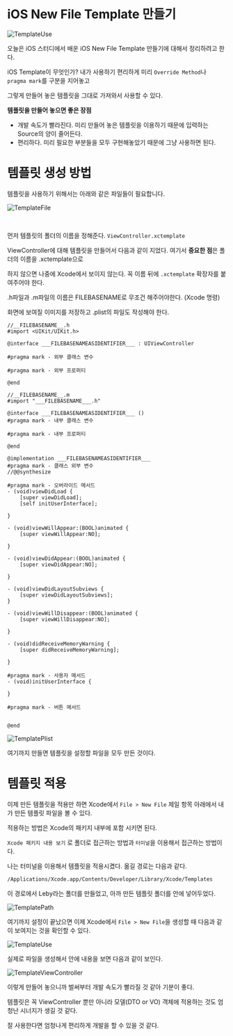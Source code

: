 

# iOS New File Template 만들기

![TemplateUse](../Resource/TemplateUse.png)



오늘은 iOS 스터디에서 배운 iOS New File Template 만들기에 대해서 정리하려고 한다.

iOS Template이 무엇인가? 내가 사용하기 편리하게 미리 `Override Method`나 `pragma mark`를 구분을 지어놓고

그렇게 만들어 놓은 템플릿을 그대로 가져와서 사용할 수 있다. 



**템플릿을 만들어 놓으면 좋은 장점**

- 개발 속도가 빨라진다. 미리 만들어 놓은 템플릿을 이용하기 때문에 입력하는 Source의 양이 줄어든다.
- 편리하다. 미리 필요한 부분들을 모두 구현해놓았기 때문에 그냥 사용하면 된다.





# 템플릿 생성 방법

템플릿을 사용하기 위해서는 아래와 같은 파일들이 필요합니다.

![TemplateFile](../Resource/TemplateFile.png)

<br />

먼저 템플릿의 폴더의 이름을 정해준다. `ViewController.xctemplate` 

ViewController에 대해 템플릿을 만들어서 다음과 같이 지었다. 여기서 **중요한 점**은 폴더의 이름을 .xctemplate으로

하지 않으면 나중에 Xcode에서 보이지 않는다. 꼭 이름 뒤에 `.xctemplate` 확장자를 붙여주어야 한다.

.h파일과 .m파일의 이름은 FILEBASENAME로 무조건 해주어야한다. (Xcode 명령)

화면에 보여질 이미지를 저장하고 .plist의 파일도 작성해야 한다.

````objc
//__FILEBASENAME__.h
#import <UIKit/UIKit.h>

@interface ___FILEBASENAMEASIDENTIFIER___ : UIViewController

#pragma mark - 외부 클래스 변수

#pragma mark - 외부 프로퍼티

@end
````

````objc
//__FILEBASENAME__.m
#import "___FILEBASENAME___.h"

@interface ___FILEBASENAMEASIDENTIFIER___ ()
#pragma mark - 내부 클래스 변수

#pragma mark - 내부 프로퍼티

@end

@implementation ___FILEBASENAMEASIDENTIFIER___
#pragma mark - 클래스 외부 변수
//@@synthesize

#pragma mark - 오버라이드 메서드
- (void)viewDidLoad {
    [super viewDidLoad];
    [self initUserInterface];
    
}

- (void)viewWillAppear:(BOOL)animated {
    [super viewWillAppear:NO];
    
}

- (void)viewDidAppear:(BOOL)animated {
    [super viewDidAppear:NO];
    
}

- (void)viewDidLayoutSubviews {
    [super viewDidLayoutSubviews];
}

- (void)viewWillDisappear:(BOOL)animated {
    [super viewWillDisappear:NO];
    
}

- (void)didReceiveMemoryWarning {
    [super didReceiveMemoryWarning];
    
}

#pragma mark - 사용자 메서드
- (void)initUserInterface {
    
}

#pragma mark - 버튼 메서드


@end
````



![TemplatePlist](../Resource/TemplatePlist.png)

여기까지 만들면 템플릿을 설정할 파일을 모두 만든 것이다.





# 템플릿 적용

이제 만든 템플릿을 적용만 하면 Xcode에서 `File > New File` 제일 항목 아래에서 내가 만든 템플릿 파일을 볼 수 있다.

적용하는 방법은 Xcode의 패키지 내부에 포함 시키면 된다.

 `Xcode 패키지 내용 보기` 로 폴더로 접근하는 방법과 `터미널`을 이용해서 접근하는 방법이다.

나는 터미널을 이용해서 템플릿을 적용시켰다. 옮길 경로는 다음과 같다.

~~~~bash
/Applications/Xcode.app/Contents/Developer/Library/Xcode/Templates
~~~~

이 경로에서 Leby라는 폴더를 만들었고, 아까 만든 템플릿 폴더를 안에 넣어두었다.

![TemplatePath](../Resource/TemplatePath.png)

여기까지 설정이 끝났으면 이제 Xcode에서 `File > New File`을 생성할 때 다음과 같이 보여지는 것을 확인할 수 있다.

![TemplateUse](../Resource/TemplateUse.png)

실제로 파일을 생성해서 안에 내용을 보면 다음과 같이 보인다.

![TemplateViewController](../Resource/TemplateViewController.png)



이렇게 만들어 놓으니까 벌써부터 개발 속도가 빨라질 것 같아 기분이 좋다.

템플릿은 꼭 ViewController 뿐만 아니라 모델(DTO or VO) 객체에 적용하는 것도 엄청난 시너지가 생길 것 같다.

잘 사용한다면 엄청나게 편리하게 개발을 할 수 있을 것 같다.
